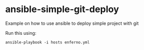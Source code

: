 ansible-simple-git-deploy
=========================

Example on how to use ansible to deploy simple project with git 

Run this using: 

```
ansible-playbook -i hosts enferno.yml 
```
